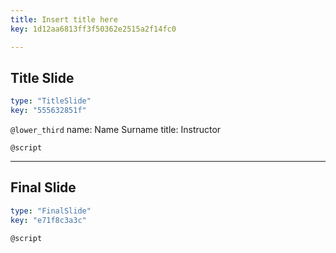 ```yaml
---
title: Insert title here
key: 1d12aa6813ff3f50362e2515a2f14fc0

---
```

## Title Slide

```yaml
type: "TitleSlide"
key: "555632851f"
```

`@lower_third`
name: Name Surname
title: Instructor


`@script`



---
## Final Slide

```yaml
type: "FinalSlide"
key: "e71f8c3a3c"
```

`@script`


